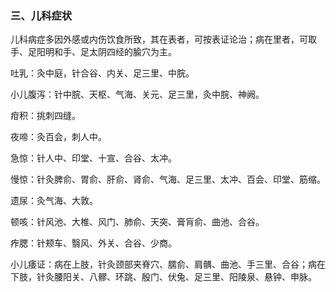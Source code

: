 ### 三、儿科症状

儿科病症多因外感或内伤饮食所致，其在表者，可按表证论治；病在里者，可取手、足阳明和手、足太阴四经的腧穴为主。

吐乳：灸中庭，针合谷、内关、足三里、中脘。

小儿腹泻：针中脘、天枢、气海、关元、足三里，灸中脘、神阙。

疳积：挑刺四缝。

夜啼：灸百会，刺人中。

急惊：针人中、印堂、十宣、合谷、太冲。

慢惊：针灸脾俞、胃俞、肝俞、肾俞、气海、足三里、太冲、百会、印堂、筋缩。

遗尿：灸气海、大敦。

顿咳：针风池、大椎、风门、肺俞、天突、膏肓俞、曲池、合谷。

痄腮：针颊车、翳风、外关、合谷、少商。

小儿痿证：病在上肢，针灸颈部夹脊穴、臑俞、肩髃、曲池、手三里、合谷；病在下肢，针灸腰阳关、八髎、环跳、殷门、伏兔、足三里、阳陵泉、悬钟、申脉。
